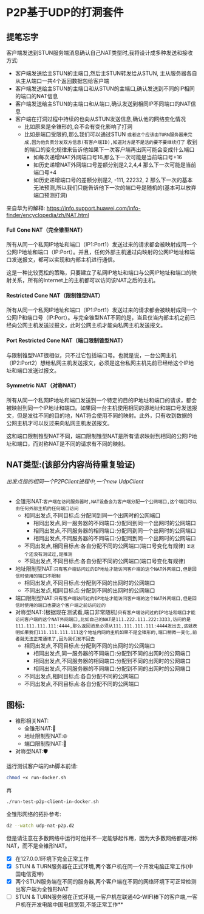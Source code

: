 # P2P基于UDP的打洞套件

## 提笔忘字
客户端发送到STUN服务端消息确认自己NAT类型时,我将设计成多种发送和接收方式:
* 客户端发送给主STUN的主端口,然后主STUN转发给从STUN, 主从服务器各自从主从端口一共4个返回数据包给客户端
* 客户端发送给主STUN的主端口和从STUN的主端口,确认发送到不同的IP相同的端口的NAT信息
* 客户端发送给主STUN的主端口和从端口,确认发送到相同IP不同端口的NAT信息
* 客户端在打洞过程中持续的也向从STUN发送信息,确认他的网络变化情况
  * 比如原来是全锥形的,会不会有变化影响了打洞
  * 比如是端口受限的,那么我们可以通过STUN `或者这个应该由TURN服务器来完成,因为他负责分发双方信息(有客户端ID),知道对方是不是活的要不要继续打了` 收到的端口的变化规律来告诉他如果下一次客户端再出网可能会变成什么端口
    * 如每次递增NAT外网端口号16,那么下一次可能是当前端口号+16
    * 如历史递增NAT外网端口号差额分别是2,2,4,4 那么下一次可能是当前端口号+4
    * 如历史递增端口号的差额分别是2, -111, 22232, 2 那么下一次的基本无法预测,所以我们只能告诉他下一次的端口号是随机的(基本可以放弃端口预测打洞)

来自华为的解释:
https://info.support.huawei.com/info-finder/encyclopedia/zh/NAT.html

#### Full Cone NAT（完全锥型NAT）

  所有从同一个私网IP地址和端口（IP1:Port1）发送过来的请求都会被映射成同一个公网IP地址和端口（IP:Port）。并且，任何外部主机通过向映射的公网IP地址和端口发送报文，都可以实现和内部主机进行通信。

  这是一种比较宽松的策略，只要建立了私网IP地址和端口与公网IP地址和端口的映射关系，所有的Internet上的主机都可以访问该NAT之后的主机。

#### Restricted Cone NAT（限制锥型NAT）

  所有从同一个私网IP地址和端口（IP1:Port1）发送过来的请求都会被映射成同一个公网IP和端口号（IP:Port）。与完全锥型NAT不同的是，当且仅当内部主机之前已经向公网主机发送过报文，此时公网主机才能向私网主机发送报文。

#### Port Restricted Cone NAT（端口限制锥型NAT）

  与限制锥型NAT很相似，只不过它包括端口号。也就是说，一台公网主机（IP2:Port2）想给私网主机发送报文，必须是这台私网主机先前已经给这个IP地址和端口发送过报文。

#### Symmetric NAT（对称NAT）

  所有从同一个私网IP地址和端口发送到一个特定的目的IP地址和端口的请求，都会被映射到同一个IP地址和端口。如果同一台主机使用相同的源地址和端口号发送报文，但是发往不同的目的地，NAT将会使用不同的映射。此外，只有收到数据的公网主机才可以反过来向私网主机发送报文。

  这和端口限制锥型NAT不同，端口限制锥型NAT是所有请求映射到相同的公网IP地址和端口，而对称NAT是不同的请求有不同的映射。



## NAT类型:(该部分内容尚待重复验证)
###### _出发点指的相同一个P2PClient进程中,一个new UdpClient_
* 全锥形NAT:`客户端在访问服务器时,NAT设备会为客户端分配一个公网端口,这个端口可以由任何外部主机的任何端口访问`
  * 相同出发点,不同目标点:分配同到同一个出网时的公网端口
    * 相同出发点,同一服务器的不同端口:分配同到同一个出网时的公网端口
    * 相同出发点,不同服务器的相同端口:分配同到同一个出网时的公网端口
    * 相同出发点,不同服务器的不同端口:分配同到同一个出网时的公网端口
  * 不同出发点,相同目标点:各自分配不同的公网端口(端口号变化有规律) `⏳这个还没有测试过,是推测`
  * 不同出发点,不同目标点:各自分配不同的公网端口(端口号变化有规律)
* 地址限制型NAT:`只有客户端访问过的IP地址才能访问客户端的这个NAT外网端口,但是回信时使用的端口不限制`
  * 相同出发点,不同目标点:分配到不同的出网时的公网端口
  * 不同出发点,相同目标点:分配到不同的出网时的公网端口
* 端口限制型NAT:`只有客户端访问过的IP地址才能访问客户端的这个NAT外网端口,但是回信时使用的端口也要这个客户端之前访问过的`
* 对称型NAT:(根据现在测试看,端口非常随机)`只有客户端访问过的IP地址和端口才能访问客户端的这个NAT外网端口,比如自己的NAT是111.222.111.222:3333,访问的是111.111.111.111:4444,那么返回消息必须从111.111.111.111:4444发出去,这就表明如果我们111.111.111.111这个地址内网的主机如果不是全锥形的,端口稍微一变化,前者就无法正常通讯了,因为我们发不回去`
  * 相同出发点,不同目标点:分配到不同的出网时的公网端口
    * 相同出发点,同一服务器的不同端口:分配到不同的出网时的公网端口
    * 相同出发点,不同服务器的相同端口:分配到不同的出网时的公网端口
    * 相同出发点,不同服务器的不同端口:分配到不同的出网时的公网端口
  * 不同出发点,相同目标点:各自分配不同的公网端口
  * 不同出发点,不同目标点:各自分配不同的公网端口

## 图标:
* 锥形相关NAT:
  * 全锥形NAT:🎉
  * 地址限制型NAT:🌐
  * 端口限制型NAT:🧮
* 对称型NAT:🛡

运行测试客户端的sh脚本前请:
```bash
chmod +x run-docker.sh
```
再
```bash
./run-test-p2p-client-in-docker.sh
```

全锥形网络的拓扑参考:
```bash
d2 --watch udp-nat-p2p.d2
```
但是请注意在多数网络中运行时他并不一定能够起作用，因为大多数网络都是对称NAT，而不是全锥形NAT。
- [x] 在127.0.0.1环境下完全正常工作
- [x] STUN & TURN服务器在正式环境,两个客户机在同一个开发电脑正常工作(中国电信宽带)
- [x] 两个STUN服务端在不同的服务器,两个客户端在不同的网络环境下可正常检测出客户端为全锥形NAT
- [ ] STUN & TURN服务器在正式环境,一客户机在联通4G-WIFI棒下的客户端,一客户机在开发电脑中国电信宽带,不能正常工作**
